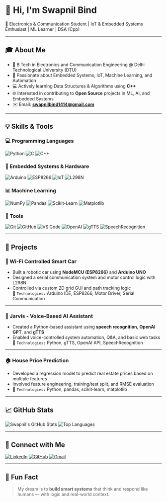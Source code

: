 # 👋 Hi, I'm Swapnil Bind

🎯 Electronics & Communication Student | IoT & Embedded Systems Enthusiast | ML Learner | DSA (Cpp)

---

## 🎓 About Me

- 🏫 B.Tech in Electronics and Communication Engineering @ Delhi Technological University (DTU)  
- 🤖 Passionate about Embedded Systems, IoT, Machine Learning, and Automation  
- 💻 Actively learning Data Structures & Algorithms using **C++**  
- 🌐 Interested in contributing to **Open Source** projects in ML, AI, and Embedded Systems  
- ✉️ Email: **swapnilbind1414@gmail.com**

---

## 💡 Skills & Tools

### 💻 Programming Languages
![Python](https://img.shields.io/badge/Python-3776AB?style=flat&logo=python&logoColor=white)
![C](https://img.shields.io/badge/C-00599C?style=flat&logo=c)
![C++](https://img.shields.io/badge/C++-004482?style=flat&logo=c%2B%2B)

### 🔌 Embedded Systems & Hardware
![Arduino](https://img.shields.io/badge/Arduino-00979D?style=flat&logo=arduino)
![ESP8266](https://img.shields.io/badge/ESP8266-black?style=flat&logo=espressif)
![IoT](https://img.shields.io/badge/IoT-blue?style=flat&logo=wemo)
![L298N](https://img.shields.io/badge/L298N-Motor--Driver-orange)

### 📊 Machine Learning
![NumPy](https://img.shields.io/badge/NumPy-013243?style=flat&logo=numpy)
![Pandas](https://img.shields.io/badge/Pandas-150458?style=flat&logo=pandas)
![Scikit-Learn](https://img.shields.io/badge/scikit--learn-F7931E?style=flat&logo=scikit-learn)
![Matplotlib](https://img.shields.io/badge/Matplotlib-11557C?style=flat&logo=matplotlib)

### 🧰 Tools
![Git](https://img.shields.io/badge/Git-F05032?style=flat&logo=git)
![GitHub](https://img.shields.io/badge/GitHub-181717?style=flat&logo=github)
![VS Code](https://img.shields.io/badge/VS%20Code-007ACC?style=flat&logo=visual-studio-code)
![OpenAI](https://img.shields.io/badge/OpenAI-412991?style=flat&logo=openai)
![gTTS](https://img.shields.io/badge/gTTS-Voice-orange)
![SpeechRecognition](https://img.shields.io/badge/SpeechRecognition-AI-blue)

---

## 🚀 Projects

### 🔌 Wi-Fi Controlled Smart Car
- Built a robotic car using **NodeMCU (ESP8266)** and **Arduino UNO**
- Designed a serial communication system and motor control logic with L298N
- Controlled via custom 2D grid GUI and path tracking logic  
🔧 `Technologies:` Arduino IDE, ESP8266, Motor Driver, Serial Communication

---

### 🧠 Jarvis - Voice-Based AI Assistant
- Created a Python-based assistant using **speech recognition**, **OpenAI GPT**, and **gTTS**
- Enabled voice-controlled system automation, Q&A, and basic web tasks  
🔧 `Technologies:` Python, gTTS, OpenAI API, SpeechRecognition

---

### 🏠 House Price Prediction
- Developed a regression model to predict real estate prices based on multiple features
- Involved feature engineering, training/test split, and RMSE evaluation
- 🔧 `Technologies:` Python, pandas, scikit-learn, matplotlib

---

## 📈 GitHub Stats

![Swapnil's GitHub Stats](https://github-readme-stats.vercel.app/api?username=swapnilbind&show_icons=true&theme=tokyonight)
![Top Languages](https://github-readme-stats.vercel.app/api/top-langs/?username=swapnilbind&layout=compact&theme=tokyonight)

---

## 🔗 Connect with Me

[![LinkedIn](https://img.shields.io/badge/LinkedIn-0077B5?style=flat&logo=linkedin&logoColor=white)](https://www.linkedin.com/in/swapnil-bind-1a9199332)
[![GitHub](https://img.shields.io/badge/GitHub-181717?style=flat&logo=github&logoColor=white)](https://github.com/swapnilbind)
[![Gmail](https://img.shields.io/badge/Gmail-D14836?style=flat&logo=gmail&logoColor=white)](mailto:swapnilbind1414@gmail.com)

---

## 💬 Fun Fact

> My dream is to **build smart systems** that think and respond like humans — with logic and real-world context.
